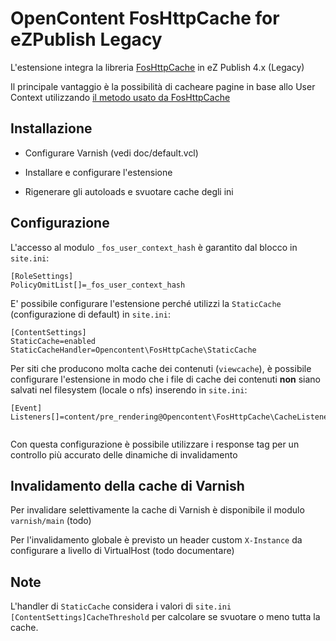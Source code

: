 # OpenContent FosHttpCache for eZPublish Legacy

L'estensione integra la libreria [FosHttpCache](https://foshttpcache.readthedocs.io/en/latest/index.html) in eZ Publish 4.x (Legacy)

Il principale vantaggio è la possibilità di cacheare pagine in base allo User Context utilizzando [il metodo
usato da FosHttpCache](https://foshttpcache.readthedocs.io/en/latest/user-context.html)

## Installazione

 - Configurare Varnish (vedi doc/default.vcl)
 
 - Installare e configurare l'estensione
 
 - Rigenerare gli autoloads e svuotare cache degli ini
 

## Configurazione

L'accesso al modulo `_fos_user_context_hash` è garantito dal blocco in `site.ini`:
```
[RoleSettings]
PolicyOmitList[]=_fos_user_context_hash 
```

E' possibile configurare l'estensione perché utilizzi la `StaticCache` (configurazione di default) in `site.ini`:

```
[ContentSettings]
StaticCache=enabled
StaticCacheHandler=Opencontent\FosHttpCache\StaticCache
``` 
 
Per siti che producono molta cache dei contenuti (`viewcache`), è possibile configurare l'estensione in modo
che i file di cache dei contenuti **non** siano salvati nel filesystem (locale o nfs) inserendo in `site.ini`:

```
[Event]
Listeners[]=content/pre_rendering@Opencontent\FosHttpCache\CacheListener::onContentPreRendering
 
```

Con questa configurazione è possibile utilizzare i response tag per un controllo più accurato delle dinamiche di invalidamento  


## Invalidamento della cache di Varnish

Per invalidare selettivamente la cache di Varnish è disponibile il modulo `varnish/main` (todo)

Per l'invalidamento globale è previsto un header custom `X-Instance` da configurare a livello di VirtualHost (todo documentare)


## Note

L'handler di `StaticCache` considera i valori di `site.ini [ContentSettings]CacheThreshold` per calcolare se svuotare o meno tutta la cache.